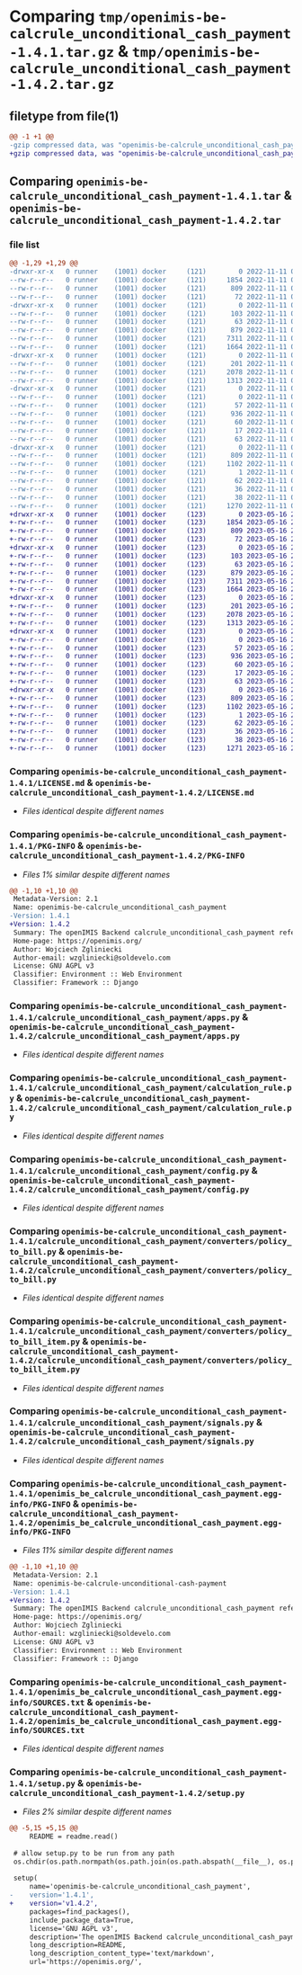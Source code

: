 # Comparing `tmp/openimis-be-calcrule_unconditional_cash_payment-1.4.1.tar.gz` & `tmp/openimis-be-calcrule_unconditional_cash_payment-1.4.2.tar.gz`

## filetype from file(1)

```diff
@@ -1 +1 @@
-gzip compressed data, was "openimis-be-calcrule_unconditional_cash_payment-1.4.1.tar", last modified: Fri Nov 11 08:12:50 2022, max compression
+gzip compressed data, was "openimis-be-calcrule_unconditional_cash_payment-1.4.2.tar", last modified: Tue May 16 21:53:00 2023, max compression
```

## Comparing `openimis-be-calcrule_unconditional_cash_payment-1.4.1.tar` & `openimis-be-calcrule_unconditional_cash_payment-1.4.2.tar`

### file list

```diff
@@ -1,29 +1,29 @@
-drwxr-xr-x   0 runner    (1001) docker     (121)        0 2022-11-11 08:12:50.895860 openimis-be-calcrule_unconditional_cash_payment-1.4.1/
--rw-r--r--   0 runner    (1001) docker     (121)     1854 2022-11-11 08:12:34.000000 openimis-be-calcrule_unconditional_cash_payment-1.4.1/LICENSE.md
--rw-r--r--   0 runner    (1001) docker     (121)      809 2022-11-11 08:12:50.895860 openimis-be-calcrule_unconditional_cash_payment-1.4.1/PKG-INFO
--rw-r--r--   0 runner    (1001) docker     (121)       72 2022-11-11 08:12:34.000000 openimis-be-calcrule_unconditional_cash_payment-1.4.1/README.md
-drwxr-xr-x   0 runner    (1001) docker     (121)        0 2022-11-11 08:12:50.895860 openimis-be-calcrule_unconditional_cash_payment-1.4.1/calcrule_unconditional_cash_payment/
--rw-r--r--   0 runner    (1001) docker     (121)      103 2022-11-11 08:12:34.000000 openimis-be-calcrule_unconditional_cash_payment-1.4.1/calcrule_unconditional_cash_payment/__init__.py
--rw-r--r--   0 runner    (1001) docker     (121)       63 2022-11-11 08:12:34.000000 openimis-be-calcrule_unconditional_cash_payment-1.4.1/calcrule_unconditional_cash_payment/admin.py
--rw-r--r--   0 runner    (1001) docker     (121)      879 2022-11-11 08:12:34.000000 openimis-be-calcrule_unconditional_cash_payment-1.4.1/calcrule_unconditional_cash_payment/apps.py
--rw-r--r--   0 runner    (1001) docker     (121)     7311 2022-11-11 08:12:34.000000 openimis-be-calcrule_unconditional_cash_payment-1.4.1/calcrule_unconditional_cash_payment/calculation_rule.py
--rw-r--r--   0 runner    (1001) docker     (121)     1664 2022-11-11 08:12:34.000000 openimis-be-calcrule_unconditional_cash_payment-1.4.1/calcrule_unconditional_cash_payment/config.py
-drwxr-xr-x   0 runner    (1001) docker     (121)        0 2022-11-11 08:12:50.895860 openimis-be-calcrule_unconditional_cash_payment-1.4.1/calcrule_unconditional_cash_payment/converters/
--rw-r--r--   0 runner    (1001) docker     (121)      201 2022-11-11 08:12:34.000000 openimis-be-calcrule_unconditional_cash_payment-1.4.1/calcrule_unconditional_cash_payment/converters/__init__.py
--rw-r--r--   0 runner    (1001) docker     (121)     2078 2022-11-11 08:12:34.000000 openimis-be-calcrule_unconditional_cash_payment-1.4.1/calcrule_unconditional_cash_payment/converters/policy_to_bill.py
--rw-r--r--   0 runner    (1001) docker     (121)     1313 2022-11-11 08:12:34.000000 openimis-be-calcrule_unconditional_cash_payment-1.4.1/calcrule_unconditional_cash_payment/converters/policy_to_bill_item.py
-drwxr-xr-x   0 runner    (1001) docker     (121)        0 2022-11-11 08:12:50.895860 openimis-be-calcrule_unconditional_cash_payment-1.4.1/calcrule_unconditional_cash_payment/migrations/
--rw-r--r--   0 runner    (1001) docker     (121)        0 2022-11-11 08:12:34.000000 openimis-be-calcrule_unconditional_cash_payment-1.4.1/calcrule_unconditional_cash_payment/migrations/__init__.py
--rw-r--r--   0 runner    (1001) docker     (121)       57 2022-11-11 08:12:34.000000 openimis-be-calcrule_unconditional_cash_payment-1.4.1/calcrule_unconditional_cash_payment/models.py
--rw-r--r--   0 runner    (1001) docker     (121)      936 2022-11-11 08:12:34.000000 openimis-be-calcrule_unconditional_cash_payment-1.4.1/calcrule_unconditional_cash_payment/signals.py
--rw-r--r--   0 runner    (1001) docker     (121)       60 2022-11-11 08:12:34.000000 openimis-be-calcrule_unconditional_cash_payment-1.4.1/calcrule_unconditional_cash_payment/tests.py
--rw-r--r--   0 runner    (1001) docker     (121)       17 2022-11-11 08:12:34.000000 openimis-be-calcrule_unconditional_cash_payment-1.4.1/calcrule_unconditional_cash_payment/urls.py
--rw-r--r--   0 runner    (1001) docker     (121)       63 2022-11-11 08:12:34.000000 openimis-be-calcrule_unconditional_cash_payment-1.4.1/calcrule_unconditional_cash_payment/views.py
-drwxr-xr-x   0 runner    (1001) docker     (121)        0 2022-11-11 08:12:50.895860 openimis-be-calcrule_unconditional_cash_payment-1.4.1/openimis_be_calcrule_unconditional_cash_payment.egg-info/
--rw-r--r--   0 runner    (1001) docker     (121)      809 2022-11-11 08:12:50.000000 openimis-be-calcrule_unconditional_cash_payment-1.4.1/openimis_be_calcrule_unconditional_cash_payment.egg-info/PKG-INFO
--rw-r--r--   0 runner    (1001) docker     (121)     1102 2022-11-11 08:12:50.000000 openimis-be-calcrule_unconditional_cash_payment-1.4.1/openimis_be_calcrule_unconditional_cash_payment.egg-info/SOURCES.txt
--rw-r--r--   0 runner    (1001) docker     (121)        1 2022-11-11 08:12:50.000000 openimis-be-calcrule_unconditional_cash_payment-1.4.1/openimis_be_calcrule_unconditional_cash_payment.egg-info/dependency_links.txt
--rw-r--r--   0 runner    (1001) docker     (121)       62 2022-11-11 08:12:50.000000 openimis-be-calcrule_unconditional_cash_payment-1.4.1/openimis_be_calcrule_unconditional_cash_payment.egg-info/requires.txt
--rw-r--r--   0 runner    (1001) docker     (121)       36 2022-11-11 08:12:50.000000 openimis-be-calcrule_unconditional_cash_payment-1.4.1/openimis_be_calcrule_unconditional_cash_payment.egg-info/top_level.txt
--rw-r--r--   0 runner    (1001) docker     (121)       38 2022-11-11 08:12:50.895860 openimis-be-calcrule_unconditional_cash_payment-1.4.1/setup.cfg
--rw-r--r--   0 runner    (1001) docker     (121)     1270 2022-11-11 08:12:49.000000 openimis-be-calcrule_unconditional_cash_payment-1.4.1/setup.py
+drwxr-xr-x   0 runner    (1001) docker     (123)        0 2023-05-16 21:53:00.355969 openimis-be-calcrule_unconditional_cash_payment-1.4.2/
+-rw-r--r--   0 runner    (1001) docker     (123)     1854 2023-05-16 21:52:43.000000 openimis-be-calcrule_unconditional_cash_payment-1.4.2/LICENSE.md
+-rw-r--r--   0 runner    (1001) docker     (123)      809 2023-05-16 21:53:00.355969 openimis-be-calcrule_unconditional_cash_payment-1.4.2/PKG-INFO
+-rw-r--r--   0 runner    (1001) docker     (123)       72 2023-05-16 21:52:43.000000 openimis-be-calcrule_unconditional_cash_payment-1.4.2/README.md
+drwxr-xr-x   0 runner    (1001) docker     (123)        0 2023-05-16 21:53:00.355969 openimis-be-calcrule_unconditional_cash_payment-1.4.2/calcrule_unconditional_cash_payment/
+-rw-r--r--   0 runner    (1001) docker     (123)      103 2023-05-16 21:52:43.000000 openimis-be-calcrule_unconditional_cash_payment-1.4.2/calcrule_unconditional_cash_payment/__init__.py
+-rw-r--r--   0 runner    (1001) docker     (123)       63 2023-05-16 21:52:43.000000 openimis-be-calcrule_unconditional_cash_payment-1.4.2/calcrule_unconditional_cash_payment/admin.py
+-rw-r--r--   0 runner    (1001) docker     (123)      879 2023-05-16 21:52:43.000000 openimis-be-calcrule_unconditional_cash_payment-1.4.2/calcrule_unconditional_cash_payment/apps.py
+-rw-r--r--   0 runner    (1001) docker     (123)     7311 2023-05-16 21:52:43.000000 openimis-be-calcrule_unconditional_cash_payment-1.4.2/calcrule_unconditional_cash_payment/calculation_rule.py
+-rw-r--r--   0 runner    (1001) docker     (123)     1664 2023-05-16 21:52:43.000000 openimis-be-calcrule_unconditional_cash_payment-1.4.2/calcrule_unconditional_cash_payment/config.py
+drwxr-xr-x   0 runner    (1001) docker     (123)        0 2023-05-16 21:53:00.355969 openimis-be-calcrule_unconditional_cash_payment-1.4.2/calcrule_unconditional_cash_payment/converters/
+-rw-r--r--   0 runner    (1001) docker     (123)      201 2023-05-16 21:52:43.000000 openimis-be-calcrule_unconditional_cash_payment-1.4.2/calcrule_unconditional_cash_payment/converters/__init__.py
+-rw-r--r--   0 runner    (1001) docker     (123)     2078 2023-05-16 21:52:43.000000 openimis-be-calcrule_unconditional_cash_payment-1.4.2/calcrule_unconditional_cash_payment/converters/policy_to_bill.py
+-rw-r--r--   0 runner    (1001) docker     (123)     1313 2023-05-16 21:52:43.000000 openimis-be-calcrule_unconditional_cash_payment-1.4.2/calcrule_unconditional_cash_payment/converters/policy_to_bill_item.py
+drwxr-xr-x   0 runner    (1001) docker     (123)        0 2023-05-16 21:53:00.355969 openimis-be-calcrule_unconditional_cash_payment-1.4.2/calcrule_unconditional_cash_payment/migrations/
+-rw-r--r--   0 runner    (1001) docker     (123)        0 2023-05-16 21:52:43.000000 openimis-be-calcrule_unconditional_cash_payment-1.4.2/calcrule_unconditional_cash_payment/migrations/__init__.py
+-rw-r--r--   0 runner    (1001) docker     (123)       57 2023-05-16 21:52:43.000000 openimis-be-calcrule_unconditional_cash_payment-1.4.2/calcrule_unconditional_cash_payment/models.py
+-rw-r--r--   0 runner    (1001) docker     (123)      936 2023-05-16 21:52:43.000000 openimis-be-calcrule_unconditional_cash_payment-1.4.2/calcrule_unconditional_cash_payment/signals.py
+-rw-r--r--   0 runner    (1001) docker     (123)       60 2023-05-16 21:52:43.000000 openimis-be-calcrule_unconditional_cash_payment-1.4.2/calcrule_unconditional_cash_payment/tests.py
+-rw-r--r--   0 runner    (1001) docker     (123)       17 2023-05-16 21:52:43.000000 openimis-be-calcrule_unconditional_cash_payment-1.4.2/calcrule_unconditional_cash_payment/urls.py
+-rw-r--r--   0 runner    (1001) docker     (123)       63 2023-05-16 21:52:43.000000 openimis-be-calcrule_unconditional_cash_payment-1.4.2/calcrule_unconditional_cash_payment/views.py
+drwxr-xr-x   0 runner    (1001) docker     (123)        0 2023-05-16 21:53:00.355969 openimis-be-calcrule_unconditional_cash_payment-1.4.2/openimis_be_calcrule_unconditional_cash_payment.egg-info/
+-rw-r--r--   0 runner    (1001) docker     (123)      809 2023-05-16 21:53:00.000000 openimis-be-calcrule_unconditional_cash_payment-1.4.2/openimis_be_calcrule_unconditional_cash_payment.egg-info/PKG-INFO
+-rw-r--r--   0 runner    (1001) docker     (123)     1102 2023-05-16 21:53:00.000000 openimis-be-calcrule_unconditional_cash_payment-1.4.2/openimis_be_calcrule_unconditional_cash_payment.egg-info/SOURCES.txt
+-rw-r--r--   0 runner    (1001) docker     (123)        1 2023-05-16 21:53:00.000000 openimis-be-calcrule_unconditional_cash_payment-1.4.2/openimis_be_calcrule_unconditional_cash_payment.egg-info/dependency_links.txt
+-rw-r--r--   0 runner    (1001) docker     (123)       62 2023-05-16 21:53:00.000000 openimis-be-calcrule_unconditional_cash_payment-1.4.2/openimis_be_calcrule_unconditional_cash_payment.egg-info/requires.txt
+-rw-r--r--   0 runner    (1001) docker     (123)       36 2023-05-16 21:53:00.000000 openimis-be-calcrule_unconditional_cash_payment-1.4.2/openimis_be_calcrule_unconditional_cash_payment.egg-info/top_level.txt
+-rw-r--r--   0 runner    (1001) docker     (123)       38 2023-05-16 21:53:00.355969 openimis-be-calcrule_unconditional_cash_payment-1.4.2/setup.cfg
+-rw-r--r--   0 runner    (1001) docker     (123)     1271 2023-05-16 21:52:58.000000 openimis-be-calcrule_unconditional_cash_payment-1.4.2/setup.py
```

### Comparing `openimis-be-calcrule_unconditional_cash_payment-1.4.1/LICENSE.md` & `openimis-be-calcrule_unconditional_cash_payment-1.4.2/LICENSE.md`

 * *Files identical despite different names*

### Comparing `openimis-be-calcrule_unconditional_cash_payment-1.4.1/PKG-INFO` & `openimis-be-calcrule_unconditional_cash_payment-1.4.2/PKG-INFO`

 * *Files 1% similar despite different names*

```diff
@@ -1,10 +1,10 @@
 Metadata-Version: 2.1
 Name: openimis-be-calcrule_unconditional_cash_payment
-Version: 1.4.1
+Version: 1.4.2
 Summary: The openIMIS Backend calcrule_unconditional_cash_payment reference module.
 Home-page: https://openimis.org/
 Author: Wojciech Zgliniecki
 Author-email: wzgliniecki@soldevelo.com
 License: GNU AGPL v3
 Classifier: Environment :: Web Environment
 Classifier: Framework :: Django
```

### Comparing `openimis-be-calcrule_unconditional_cash_payment-1.4.1/calcrule_unconditional_cash_payment/apps.py` & `openimis-be-calcrule_unconditional_cash_payment-1.4.2/calcrule_unconditional_cash_payment/apps.py`

 * *Files identical despite different names*

### Comparing `openimis-be-calcrule_unconditional_cash_payment-1.4.1/calcrule_unconditional_cash_payment/calculation_rule.py` & `openimis-be-calcrule_unconditional_cash_payment-1.4.2/calcrule_unconditional_cash_payment/calculation_rule.py`

 * *Files identical despite different names*

### Comparing `openimis-be-calcrule_unconditional_cash_payment-1.4.1/calcrule_unconditional_cash_payment/config.py` & `openimis-be-calcrule_unconditional_cash_payment-1.4.2/calcrule_unconditional_cash_payment/config.py`

 * *Files identical despite different names*

### Comparing `openimis-be-calcrule_unconditional_cash_payment-1.4.1/calcrule_unconditional_cash_payment/converters/policy_to_bill.py` & `openimis-be-calcrule_unconditional_cash_payment-1.4.2/calcrule_unconditional_cash_payment/converters/policy_to_bill.py`

 * *Files identical despite different names*

### Comparing `openimis-be-calcrule_unconditional_cash_payment-1.4.1/calcrule_unconditional_cash_payment/converters/policy_to_bill_item.py` & `openimis-be-calcrule_unconditional_cash_payment-1.4.2/calcrule_unconditional_cash_payment/converters/policy_to_bill_item.py`

 * *Files identical despite different names*

### Comparing `openimis-be-calcrule_unconditional_cash_payment-1.4.1/calcrule_unconditional_cash_payment/signals.py` & `openimis-be-calcrule_unconditional_cash_payment-1.4.2/calcrule_unconditional_cash_payment/signals.py`

 * *Files identical despite different names*

### Comparing `openimis-be-calcrule_unconditional_cash_payment-1.4.1/openimis_be_calcrule_unconditional_cash_payment.egg-info/PKG-INFO` & `openimis-be-calcrule_unconditional_cash_payment-1.4.2/openimis_be_calcrule_unconditional_cash_payment.egg-info/PKG-INFO`

 * *Files 11% similar despite different names*

```diff
@@ -1,10 +1,10 @@
 Metadata-Version: 2.1
 Name: openimis-be-calcrule-unconditional-cash-payment
-Version: 1.4.1
+Version: 1.4.2
 Summary: The openIMIS Backend calcrule_unconditional_cash_payment reference module.
 Home-page: https://openimis.org/
 Author: Wojciech Zgliniecki
 Author-email: wzgliniecki@soldevelo.com
 License: GNU AGPL v3
 Classifier: Environment :: Web Environment
 Classifier: Framework :: Django
```

### Comparing `openimis-be-calcrule_unconditional_cash_payment-1.4.1/openimis_be_calcrule_unconditional_cash_payment.egg-info/SOURCES.txt` & `openimis-be-calcrule_unconditional_cash_payment-1.4.2/openimis_be_calcrule_unconditional_cash_payment.egg-info/SOURCES.txt`

 * *Files identical despite different names*

### Comparing `openimis-be-calcrule_unconditional_cash_payment-1.4.1/setup.py` & `openimis-be-calcrule_unconditional_cash_payment-1.4.2/setup.py`

 * *Files 2% similar despite different names*

```diff
@@ -5,15 +5,15 @@
     README = readme.read()
 
 # allow setup.py to be run from any path
 os.chdir(os.path.normpath(os.path.join(os.path.abspath(__file__), os.pardir)))
 
 setup(
     name='openimis-be-calcrule_unconditional_cash_payment',
-    version='1.4.1',
+    version='v1.4.2',
     packages=find_packages(),
     include_package_data=True,
     license='GNU AGPL v3',
     description='The openIMIS Backend calcrule_unconditional_cash_payment reference module.',
     long_description=README,
     long_description_content_type='text/markdown',
     url='https://openimis.org/',
```

